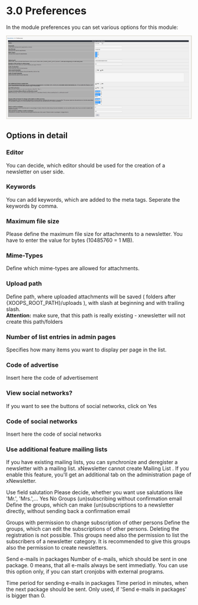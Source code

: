 # 3.0 Preferences

In the module preferences you can set various options for this module:<br/>

![](preferences_en.PNG)


## Options in detail
### Editor
You can decide, which editor should be used for the creation of a newsletter on user side.

### Keywords
You can add keywords, which are added to the meta tags. Seperate the keywords by comma.

### Maximum file size
Please define the maximum file size for attachments to a newsletter. You have to enter the value for bytes (10485760 = 1 MB).


### Mime-Types
Define which mime-types are allowed for attachments.

### Upload path
Define path, where uploaded attachments will be saved ( folders after {XOOPS_ROOT_PATH}/uploads ), with slash at beginning and with trailing slash.<br/>
**Attention:** make sure, that this path is really existing - xnewsletter will not create this path/folders



### Number of list entries in admin pages
Specifies how many items you want to display per page in the list.
	

### Code of advertise
Insert here the code of advertisement
	

### View social networks?
If you want to see the buttons of social networks, click on Yes

### Code of social networks
Insert here the code of social networks
	
### Use additional feature mailing lists
If you have existing mailing lists, you can synchronize and deregister a newsletter with a mailing list. xNewsletter cannot create Mailing List . If you enable this feature, you'll get an additional tab on the administration page of xNewsletter.

Use field salutation
Please decide, whether you want use salutations like 'Mr.', 'Mrs.',...
	Yes No 
Groups (un)subscribing without confirmation email
Define the groups, which can make (un)subscriptions to a newsletter directly, without sending back a confirmation email
	
Groups with permission to change subscription of other persons
Define the groups, which can edit the subscriptions of other persons. Deleting the registration is not possible. This groups need also the permission to list the subscribers of a newsletter category. It is recommended to give this groups also the permission to create newsletters.
	
Send e-mails in packages
Number of e-mails, which should be sent in one package. 0 means, that all e-mails always be sent immediatly. You can use this option only, if you can start cronjobs with external programs.
	
Time period for sending e-mails in packages
Time period in minutes, when the next package should be sent. Only used, if 'Send e-mails in packages' is bigger than 0.




